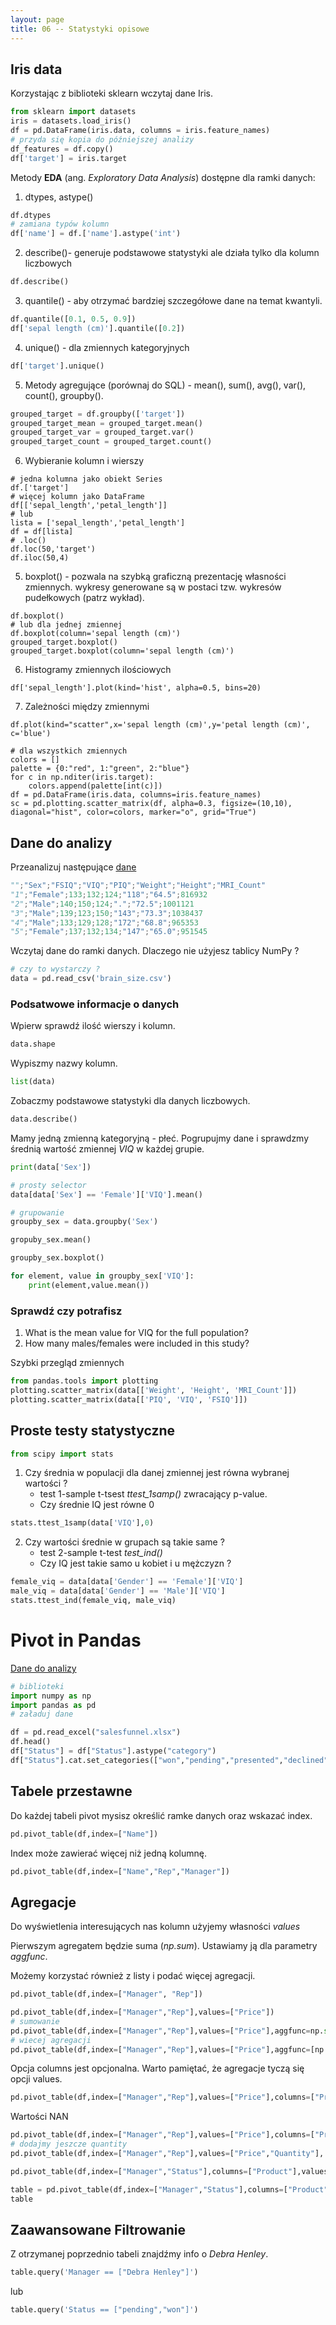 ```yaml
---
layout: page
title: 06 -- Statystyki opisowe
---
```



## Iris data

Korzystając z biblioteki sklearn wczytaj dane Iris.

```python
from sklearn import datasets
iris = datasets.load_iris()
df = pd.DataFrame(iris.data, columns = iris.feature_names)
# przyda się kopia do późniejszej analizy
df_features = df.copy()
df['target'] = iris.target
```

Metody **EDA** (ang. _Exploratory Data Analysis_) dostępne dla ramki danych:

1. dtypes, astype()

```python
df.dtypes
# zamiana typów kolumn
df['name'] = df.['name'].astype('int')
```

2. describe()- generuje podstawowe statystyki ale działa tylko dla kolumn liczbowych

```python
df.describe()
```

3. quantile() - aby otrzymać bardziej szczegółowe dane na temat kwantyli.

```python
df.quantile([0.1, 0.5, 0.9])
df['sepal length (cm)'].quantile([0.2])
```

4. unique()  - dla zmiennych kategoryjnych

```python
df['target'].unique()
```

5. Metody agregujące (porównaj do SQL) - mean(), sum(), avg(), var(), count(), groupby().

```python
grouped_target = df.groupby(['target'])
grouped_target_mean = grouped_target.mean()
grouped_target_var = grouped_target.var()
grouped_target_count = grouped_target.count()
```

6. Wybieranie kolumn i wierszy

```{python}
# jedna kolumna jako obiekt Series
df.['target']
# więcej kolumn jako DataFrame
df[['sepal_length','petal_length']]
# lub
lista = ['sepal_length','petal_length']
df = df[lista]
# .loc()
df.loc(50,'target')
df.iloc(50,4)
```

5. boxplot() - pozwala na szybką graficzną prezentację własności zmiennych. wykresy generowane są w postaci tzw. wykresów pudełkowych (patrz wykład).

```{python}
df.boxplot()
# lub dla jednej zmiennej
df.boxplot(column='sepal length (cm)')
grouped_target.boxplot()
grouped_target.boxplot(column='sepal length (cm)')
```

6. Histogramy zmiennych ilościowych

```{python}
df['sepal_length'].plot(kind='hist', alpha=0.5, bins=20)
```

7. Zależności między zmiennymi

```{python}
df.plot(kind="scatter",x='sepal length (cm)',y='petal length (cm)', c='blue')

# dla wszystkich zmiennych
colors = []
palette = {0:"red", 1:"green", 2:"blue"}
for c in np.nditer(iris.target):
    colors.append(palette[int(c)])
df = pd.DataFrame(iris.data, columns=iris.feature_names)
sc = pd.plotting.scatter_matrix(df, alpha=0.3, figsize=(10,10), diagonal="hist", color=colors, marker="o", grid="True")
```

## Dane do analizy

Przeanalizuj następujące [dane](data/Brain_Size.csv)

```python
"";"Sex";"FSIQ";"VIQ";"PIQ";"Weight";"Height";"MRI_Count"
"1";"Female";133;132;124;"118";"64.5";816932
"2";"Male";140;150;124;".";"72.5";1001121
"3";"Male";139;123;150;"143";"73.3";1038437
"4";"Male";133;129;128;"172";"68.8";965353
"5";"Female";137;132;134;"147";"65.0";951545
```

Wczytaj dane do ramki danych. Dlaczego nie użyjesz tablicy NumPy ?

```python
# czy to wystarczy ?
data = pd.read_csv('brain_size.csv')
```

### Podsatwowe informacje o danych

Wpierw sprawdź ilość wierszy i kolumn.

```python
data.shape
```

Wypiszmy nazwy kolumn.

```python
list(data)
```

Zobaczmy podstawowe statystyki dla danych liczbowych.

```python
data.describe()
```

Mamy jedną zmienną kategoryjną - płeć. Pogrupujmy dane i sprawdzmy średnią wartość zmiennej _VIQ_ w każdej grupie.

```python
print(data['Sex'])

# prosty selector
data[data['Sex'] == 'Female']['VIQ'].mean()

# grupowanie
groupby_sex = data.groupby('Sex')

gropuby_sex.mean()

groupby_sex.boxplot()

for element, value in groupby_sex['VIQ']:
    print(element,value.mean())
```

### Sprawdź czy potrafisz

1. What is the mean value for VIQ for the full population?
2. How many males/females were included in this study?

Szybki przegląd zmiennych

```python
from pandas.tools import plotting
plotting.scatter_matrix(data[['Weight', 'Height', 'MRI_Count']])
plotting.scatter_matrix(data[['PIQ', 'VIQ', 'FSIQ']])
```

## Proste testy statystyczne

```python
from scipy import stats
```

1. Czy średnia w populacji dla danej zmiennej jest równa wybranej wartości ?
    - test 1-sample t-tsest *ttest_1samp()* zwracający p-value.
    - Czy średnie IQ jest równe 0

```python
stats.ttest_1samp(data['VIQ'],0)
```

2. Czy wartości średnie w grupach są takie same ?
    - test 2-sample t-test *test_ind()*
    - Czy IQ jest takie samo u kobiet i u mężczyzn ?

```python
female_viq = data[data['Gender'] == 'Female']['VIQ']
male_viq = data[data['Gender'] == 'Male']['VIQ']
stats.ttest_ind(female_viq, male_viq)
```


# Pivot in Pandas

[Dane do analizy](data/salesfunnel.xlsx)

```python
# biblioteki
import numpy as np
import pandas as pd
# załaduj dane

df = pd.read_excel("salesfunnel.xlsx")
df.head()
df["Status"] = df["Status"].astype("category")
df["Status"].cat.set_categories(["won","pending","presented","declined"],inplace=True)
```

## Tabele przestawne

Do każdej tabeli pivot mysisz określić ramke danych oraz wskazać index.

```python
pd.pivot_table(df,index=["Name"])
```

Index może zawierać więcej niż jedną kolumnę.

```python
pd.pivot_table(df,index=["Name","Rep","Manager"])
```

## Agregacje

Do wyświetlenia interesujących nas kolumn użyjemy własności _values_

Pierwszym agregatem będzie suma (_np.sum_). Ustawiamy ją dla parametry _aggfunc_.

Możemy korzystać również z listy i podać więcej agregacji.

```python
pd.pivot_table(df,index=["Manager", "Rep"])

pd.pivot_table(df,index=["Manager","Rep"],values=["Price"])
# sumowanie
pd.pivot_table(df,index=["Manager","Rep"],values=["Price"],aggfunc=np.sum)
# wiecej agregacji
pd.pivot_table(df,index=["Manager","Rep"],values=["Price"],aggfunc=[np.mean,len])
```

Opcja columns jest opcjonalna. Warto pamiętać, że agregacje tyczą się opcji values.

```python
pd.pivot_table(df,index=["Manager","Rep"],values=["Price"],columns=["Product"],aggfunc=[np.sum])
```

Wartości NAN

```python
pd.pivot_table(df,index=["Manager","Rep"],values=["Price"],columns=["Product"],aggfunc=[np.sum],fill_value=0)
# dodajmy jeszcze quantity
pd.pivot_table(df,index=["Manager","Rep"],values=["Price","Quantity"], columns=["Product"],aggfunc=[np.sum],fill_value=0)
```

```python
pd.pivot_table(df,index=["Manager","Status"],columns=["Product"],values=["Quantity","Price"],aggfunc={"Quantity":len,"Price":np.sum},fill_value=0)

table = pd.pivot_table(df,index=["Manager","Status"],columns=["Product"],values=["Quantity","Price"],aggfunc={"Quantity":len,"Price":[np.sum,np.mean]},fill_value=0)
table
```

## Zaawansowane Filtrowanie

Z otrzymanej poprzednio tabeli znajdźmy info o _Debra Henley_.

```python
table.query('Manager == ["Debra Henley"]')
```

lub

```python
table.query('Status == ["pending","won"]')
```

